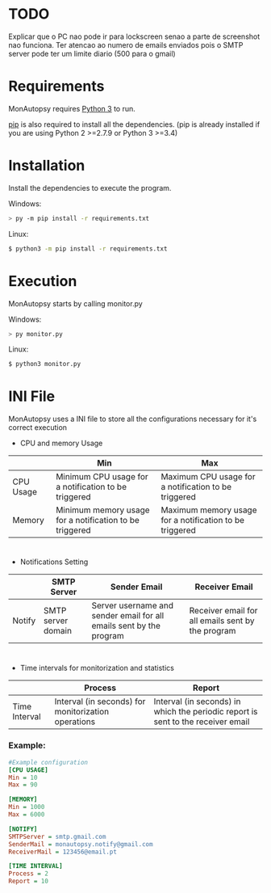 # TODO
Explicar que o PC nao pode ir para lockscreen senao a parte de screenshot nao funciona.
Ter atencao ao numero de emails enviados pois o SMTP server pode ter um limite diario (500 para o gmail)

# Requirements
MonAutopsy requires [Python 3](https://www.python.org/downloads/) to run.

[pip](https://pip.pypa.io/en/stable/) is also required to install all the dependencies. (pip is already installed if you are using Python 2 >=2.7.9 or Python 3 >=3.4)

# Installation
Install the dependencies to execute the program.

Windows:
```sh
> py -m pip install -r requirements.txt
```
Linux:
```sh
$ python3 -m pip install -r requirements.txt
```

# Execution

MonAutopsy starts by calling monitor.py

Windows:
```sh
> py monitor.py
```
Linux:
```sh
$ python3 monitor.py
```

# INI File
MonAutopsy uses a INI file to store all the configurations necessary for it's correct execution

- CPU and memory Usage

|                |Min                            |Max						   |
|----------------|-------------------------------|-----------------------------|
|CPU Usage		 | Minimum CPU usage for a notification to be triggered           | Maximum CPU usage for a notification to be triggered           
|Memory          | Minimum memory usage for a notification to be triggered           |Maximum memory usage for a notification to be triggered            

# 

- Notifications Setting

|      |SMTP Server                |Sender Email|Receiver Email| 
|------|---------------------------|------------------------------------------|---
|Notify|SMTP server domain            |Server username and sender email for all emails sent by the program|Receiver email for all emails sent by the program|
#
 - Time intervals for monitorization and statistics

|      |Process                |Report| 
|------|---------------------------|------------------------------------------
|Time Interval|Interval (in seconds) for monitorization operations            |Interval (in seconds) in which the periodic report is sent to the receiver email

### Example:
```ini
#Example configuration
[CPU USAGE]
Min = 10
Max = 90

[MEMORY]
Min = 1000
Max = 6000

[NOTIFY]
SMTPServer = smtp.gmail.com 
SenderMail = monautopsy.notify@gmail.com
ReceiverMail = 123456@email.pt 

[TIME INTERVAL]
Process = 2
Report = 10
```

